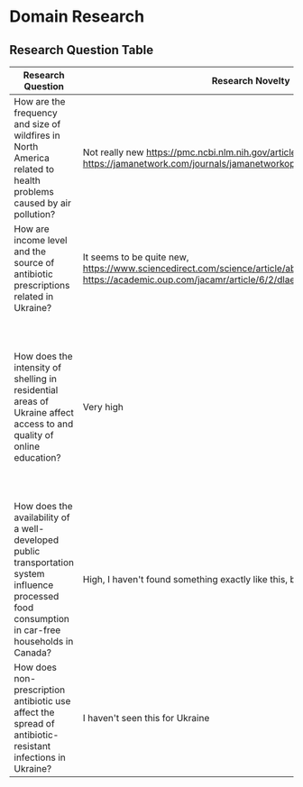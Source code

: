 # Domain Research

## Research Question Table

| Research Question | Research Novelty | Expected Data Availability | Problems | Sources or Brief Explanation |
|------------------|------------------|-----------------------------|--------------------------|-----------------------------|
| How are the frequency and size of wildfires in North America related to health problems caused by air pollution? | Not really new <https://pmc.ncbi.nlm.nih.gov/articles/PMC3492003/>, <https://jamanetwork.com/journals/jamanetworkopen/fullarticle/2828029>  | quite available | Although there is a lot of data but topic is not really new and it doesn't seem very promising | Studies on PM2.5 in the US, <https://cwfis.cfs.nrcan.gc.ca/>, <https://www.canada.ca/en/health-canada/services/air-quality.html>, <https://ourworldindata.org/wildfires> |
| How are income level and the source of antibiotic prescriptions related in Ukraine? | It seems to be quite new, <https://www.sciencedirect.com/science/article/abs/pii/S0196655316310896>, <https://academic.oup.com/jacamr/article/6/2/dlae041/7633112?login=false> | We might get some data from government statistics or surveys but haven't checked it yet | Prescription and purchase data may be incomplete or unofficial |  WHO and UNICEF reports |
| How does the intensity of shelling in residential areas of Ukraine affect access to and quality of online education? | Very high  | Damage data - <https://acleddata.com/2025/02/21/bombing-into-submission-russian-targeting-of-civilians-and-infrastructure-in-ukraine/> education data - kolibri, coursera for refugies, unicef| Educational data access is tricky get. We should ask some big platforms and waiting for a long time for their answer; they don't ask about particular region in Ukraine, so it will be hard to determine it | UNICEF and UN reports |
| How does the availability of a well-developed public transportation system influence processed food consumption in car-free households in Canada? | High, I haven't found something exactly like this, but you are welcome to try | I am totally not sure about this | It is very area specific problem and i am not sure how we will get the data. Requires filtering by income level, car ownership, and food type |  |
| How does non-prescription antibiotic use affect the spread of antibiotic-resistant infections in Ukraine? | I haven't seen this for Ukraine | Some lab data available (university/public health labs); survey or pharmacy data limited | black market access to antibiotics, where can we get microbiological data| WHO AMR reports|
